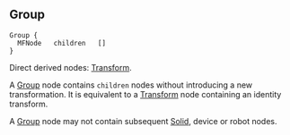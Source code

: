 ## Group

```
Group {
  MFNode   children   []
}
```

Direct derived nodes: [Transform](transform.md).

A [Group](#group) node contains `children` nodes without introducing a new
transformation. It is equivalent to a [Transform](transform.md) node containing
an identity transform.

A [Group](#group) node may not contain subsequent [Solid](solid.md), device or
robot nodes.

